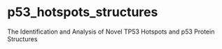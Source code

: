 # p53_hotspots_structures
The Identification and Analysis of Novel TP53 Hotspots and p53 Protein Structures
